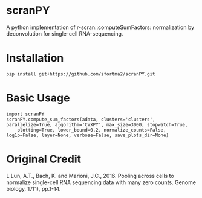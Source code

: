 # scranPY
A python implementation of r-scran::computeSumFactors: normalization by deconvolution for single-cell RNA-sequencing.
 
 
 

# Installation
````
pip install git+https://github.com/sfortma2/scranPY.git
````

# Basic Usage
````
import scranPY
scranPY.compute_sum_factors(adata, clusters='clusters', parallelize=True, algorithm='CVXPY', max_size=3000, stopwatch=True, 
    plotting=True, lower_bound=0.2, normalize_counts=False, log1p=False, layer=None, verbose=False, save_plots_dir=None)
````


# Original Credit

L Lun, A.T., Bach, K. and Marioni, J.C., 2016. Pooling across cells to normalize single-cell RNA sequencing data with many zero counts. Genome biology, 17(1), pp.1-14.


